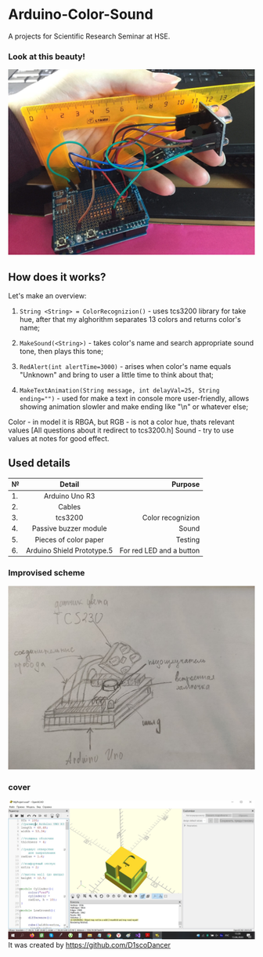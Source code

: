 # Arduino-Color-Sound
A projects for Scientific Research Seminar at HSE.

### Look at this beauty!
![Image alt](https://github.com/mskKote/Arduino-Color-Sound/raw/master/look.jpg)

## How does it works?

Let's make an overview:
1. ```String <String> = ColorRecognizion()``` - uses tcs3200 library for take hue, 
                                       after that my alghorithm separates 13 colors and returns color's name;   
2. ```MakeSound(<String>)``` - takes color's name and search appropriate sound tone, then plays this tone;
  
3. ```RedAlert(int alertTime=3000)``` - arises when color's name equals "Unknown" and bring to user a little time to think about that;
 
4. ```MakeTextAnimation(String message, int delayVal=25, String ending="")``` - used for make a text in console more user-friendly, allows showing animation slowler and make ending like "\n" or whatever else;
 
 
Color - in model it is RBGA, but RGB - is not a color hue, thats relevant values [All questions about it redirect to tcs3200.h]
Sound - try to use values at notes for good effect.

## Used details

| №  | Detail                    | Purpose                  |
| ---|:-------------------------:| ------------------------:|
| 1. | Arduino Uno R3            |                          |
| 2. | Cables                    |                          |
| 3. | tcs3200                   | Color recognizion        |
| 4. | Passive buzzer module     | Sound                    |
| 5. | Pieces of color paper     | Testing                  |
| 6. | Arduino Shield Prototype.5| For red LED and a button |

### Improvised scheme
![Image alt](https://github.com/mskKote/Arduino-Color-Sound/raw/master/Scheme.jpg)

### cover
![Image alt](https://github.com/mskKote/Arduino-Color-Sound/raw/master/cover.jpg)
It was created by https://github.com/D1scoDancer
